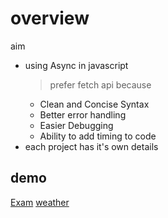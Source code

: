 # overview 
aim 
-  using Async in javascript 
    > prefer fetch api because 
    * Clean and Concise Syntax
    * Better error handling
    * Easier Debugging
    * Ability to add timing to code
- each project has it's own details
## demo 
[Exam](https://ftohtarek.github.io/Async-webApi/Exams-Application)
[weather](https://ftohtarek.github.io/Async-webApi/weatherWebApplication)